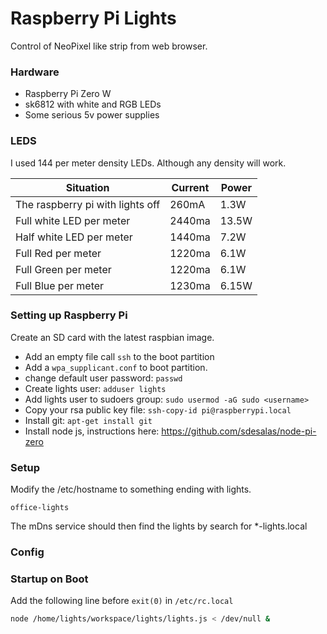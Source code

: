 # Raspberry Pi Lights
Control of NeoPixel like strip from web browser.

### Hardware

* Raspberry Pi Zero W
* sk6812 with white and RGB LEDs
* Some serious 5v power supplies

### LEDS
I used 144 per meter density LEDs. Although any density will work. 


| Situation | Current | Power |
|-----------|---------|--------|
| The raspberry pi with lights off | 260mA | 1.3W |
| Full white LED per meter | 2440ma | 13.5W |
| Half white LED per meter | 1440ma | 7.2W |
| Full Red per meter | 1220ma | 6.1W |
| Full Green per meter | 1220ma | 6.1W |
| Full Blue per meter | 1230ma | 6.15W |

### Setting up Raspberry Pi

Create an SD card with the latest raspbian image.

- Add an empty file call ```ssh``` to the boot partition
- Add a ```wpa_supplicant.conf``` to boot partition.
- change default user password: ```passwd```
- Create lights user: ```adduser lights```
- Add lights user to sudoers group: ```sudo usermod -aG sudo <username>```
- Copy your rsa public key file: ```ssh-copy-id pi@raspberrypi.local``` 
- Install git: ```apt-get install git```
- Install node js, instructions here: https://github.com/sdesalas/node-pi-zero
### Setup

Modify the /etc/hostname to something ending with lights.
```
office-lights
```

The mDns service should then find the lights by search for *-lights.local

### Config

### Startup on Boot
Add the following line before ```exit(0)``` in ```/etc/rc.local```

```bash
node /home/lights/workspace/lights/lights.js < /dev/null &
```
